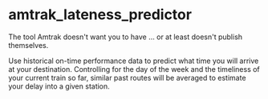 amtrak_lateness_predictor
=========================

The tool Amtrak doesn't want you to have … or at least doesn't publish themselves.

Use historical on-time performance data to predict what time you will arrive at your destination. Controlling for the day of the week and the timeliness of your current train so far, similar past routes will be averaged to estimate your delay into a given station.
